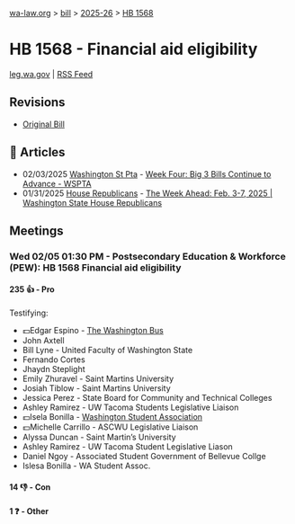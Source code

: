 [wa-law.org](/) > [bill](/bill/) > [2025-26](/bill/2025-26/) > [HB 1568](/bill/2025-26/hb/1568/)

# HB 1568 - Financial aid eligibility
[leg.wa.gov](https://app.leg.wa.gov/billsummary?BillNumber=1568&Year=2025&Initiative=false) | [RSS Feed](./rss.xml)

## Revisions
* [Original Bill](1/)

## 📰 Articles
* 02/03/2025 [Washington St Pta](/org/washington_st_pta/) - [Week Four: Big 3 Bills Continue to Advance - WSPTA](https://www.wastatepta.org/week-four-big-3-bills-continue-to-advance/#:~:text=HB%201568)
* 01/31/2025 [House Republicans](/org/house_republicans/) - [The Week Ahead: Feb. 3-7, 2025 | Washington State House Republicans](https://houserepublicans.wa.gov/week/the-week-ahead-feb-3-7-2025/#:~:text=HB%201568)

## Meetings
### Wed 02/05 01:30 PM - Postsecondary Education & Workforce (PEW): HB 1568 Financial aid eligibility
#### 235 👍 - Pro
Testifying:
* 💵Edgar Espino - [The Washington Bus](/org/the_washington_bus/)
* John Axtell
* Bill Lyne - United Faculty of Washington State
* Fernando Cortes
* Jhaydn Steplight
* Emily Zhuravel - Saint Martins University
* Josiah Tiblow - Saint Martins University
* Jessica Perez - State Board for Community and Technical Colleges
* Ashley Ramirez - UW Tacoma Students Legislative Liaison
* 💵Isela Bonilla - [Washington Student Association](/org/washington_student_association/)
* 💵Michelle Carrillo - ASCWU Legislative Liaison
* Alyssa Duncan - Saint Martin’s University
* Ashley Ramirez - UW Tacoma Student Legislative Liason
* Daniel Ngoy - Associated Student Government of Bellevue Collge
* Islesa Bonilla - WA Student Assoc.

#### 14 👎 - Con

#### 1 ❓ - Other
